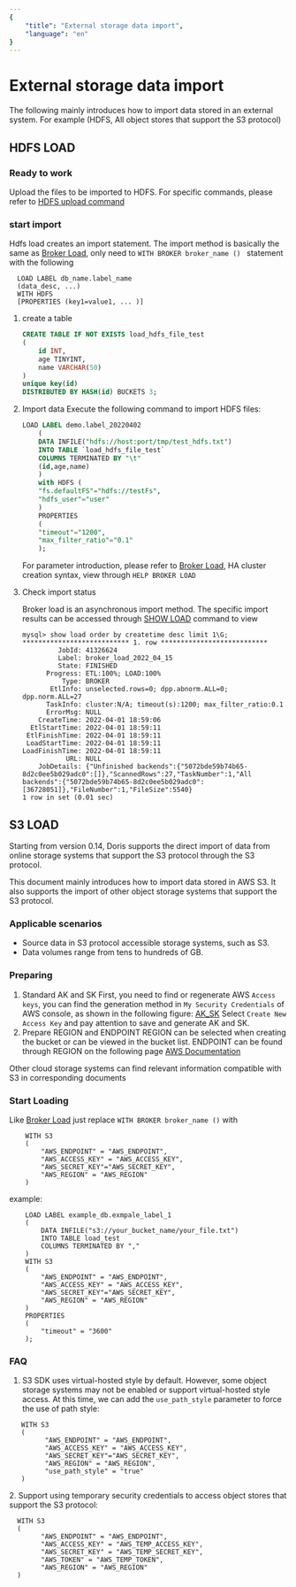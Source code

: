 ```yaml
---
{
    "title": "External storage data import",
    "language": "en"
}
---
```


<!-- 
Licensed to the Apache Software Foundation (ASF) under one
or more contributor license agreements.  See the NOTICE file
distributed with this work for additional information
regarding copyright ownership.  The ASF licenses this file
to you under the Apache License, Version 2.0 (the
"License"); you may not use this file except in compliance
with the License.  You may obtain a copy of the License at

  http://www.apache.org/licenses/LICENSE-2.0

Unless required by applicable law or agreed to in writing,
software distributed under the License is distributed on an
"AS IS" BASIS, WITHOUT WARRANTIES OR CONDITIONS OF ANY
KIND, either express or implied.  See the License for the
specific language governing permissions and limitations
under the License.
-->

# External storage data import

The following mainly introduces how to import data stored in an external system. For example (HDFS, All object stores that support the S3 protocol)
## HDFS LOAD

### Ready to work

Upload the files to be imported to HDFS. For specific commands, please refer to [HDFS upload command](https://hadoop.apache.org/docs/r3.3.2/hadoop-project-dist/hadoop-common/FileSystemShell.html#put )

### start import

Hdfs load creates an import statement. The import method is basically the same as [Broker Load](../../../data-operate/import/import-way/broker-load-manual.md), only need to `WITH BROKER broker_name () ` statement with the following

```
  LOAD LABEL db_name.label_name 
  (data_desc, ...)
  WITH HDFS
  [PROPERTIES (key1=value1, ... )]
```

1. create a table

   ```sql
   CREATE TABLE IF NOT EXISTS load_hdfs_file_test
   (
       id INT,
       age TINYINT,
       name VARCHAR(50)
   )
   unique key(id)
   DISTRIBUTED BY HASH(id) BUCKETS 3;
   ```

2. Import data Execute the following command to import HDFS files:

   ```sql
   LOAD LABEL demo.label_20220402
       (
       DATA INFILE("hdfs://host:port/tmp/test_hdfs.txt")
       INTO TABLE `load_hdfs_file_test`
       COLUMNS TERMINATED BY "\t"            
       (id,age,name)
       )
       with HDFS (
       "fs.defaultFS"="hdfs://testFs",
       "hdfs_user"="user"
       )
       PROPERTIES
       (
       "timeout"="1200",
       "max_filter_ratio"="0.1"
       );
   ```

   For parameter introduction, please refer to [Broker Load](../../../data-operate/import/import-way/broker-load-manual.md), HA cluster creation syntax, view through `HELP BROKER LOAD`

3. Check import status

   Broker load is an asynchronous import method. The specific import results can be accessed through [SHOW LOAD](../../../sql-manual/sql-reference/Show-Statements/SHOW-LOAD) command to view
   
   ```
   mysql> show load order by createtime desc limit 1\G;
   *************************** 1. row ***************************
            JobId: 41326624
            Label: broker_load_2022_04_15
            State: FINISHED
         Progress: ETL:100%; LOAD:100%
             Type: BROKER
          EtlInfo: unselected.rows=0; dpp.abnorm.ALL=0; dpp.norm.ALL=27
         TaskInfo: cluster:N/A; timeout(s):1200; max_filter_ratio:0.1
         ErrorMsg: NULL
       CreateTime: 2022-04-01 18:59:06
     EtlStartTime: 2022-04-01 18:59:11
    EtlFinishTime: 2022-04-01 18:59:11
    LoadStartTime: 2022-04-01 18:59:11
   LoadFinishTime: 2022-04-01 18:59:11
              URL: NULL
       JobDetails: {"Unfinished backends":{"5072bde59b74b65-8d2c0ee5b029adc0":[]},"ScannedRows":27,"TaskNumber":1,"All backends":{"5072bde59b74b65-8d2c0ee5b029adc0":[36728051]},"FileNumber":1,"FileSize":5540}
   1 row in set (0.01 sec)
   ```
   
   

## S3 LOAD

Starting from version 0.14, Doris supports the direct import of data from online storage systems that support the S3 protocol through the S3 protocol.

This document mainly introduces how to import data stored in AWS S3. It also supports the import of other object storage systems that support the S3 protocol.
### Applicable scenarios

* Source data in S3 protocol accessible storage systems, such as S3.
* Data volumes range from tens to hundreds of GB.

### Preparing
1. Standard AK and SK
   First, you need to find or regenerate AWS `Access keys`, you can find the generation method in `My Security Credentials` of AWS console, as shown in the following figure:
   [AK_SK](/images/aws_ak_sk.png)
   Select `Create New Access Key` and pay attention to save and generate AK and SK.
2. Prepare REGION and ENDPOINT
   REGION can be selected when creating the bucket or can be viewed in the bucket list. ENDPOINT can be found through REGION on the following page [AWS Documentation](https://docs.aws.amazon.com/general/latest/gr/s3.html#s3_region)

Other cloud storage systems can find relevant information compatible with S3 in corresponding documents

### Start Loading
Like [Broker Load](../../../data-operate/import/import-way/broker-load-manual.md)  just replace `WITH BROKER broker_name ()` with
```
    WITH S3
    (
        "AWS_ENDPOINT" = "AWS_ENDPOINT",
        "AWS_ACCESS_KEY" = "AWS_ACCESS_KEY",
        "AWS_SECRET_KEY"="AWS_SECRET_KEY",
        "AWS_REGION" = "AWS_REGION"
    )
```

example:
```
    LOAD LABEL example_db.exmpale_label_1
    (
        DATA INFILE("s3://your_bucket_name/your_file.txt")
        INTO TABLE load_test
        COLUMNS TERMINATED BY ","
    )
    WITH S3
    (
        "AWS_ENDPOINT" = "AWS_ENDPOINT",
        "AWS_ACCESS_KEY" = "AWS_ACCESS_KEY",
        "AWS_SECRET_KEY"="AWS_SECRET_KEY",
        "AWS_REGION" = "AWS_REGION"
    )
    PROPERTIES
    (
        "timeout" = "3600"
    );
```

### FAQ

1. S3 SDK uses virtual-hosted style by default. However, some object storage systems may not be enabled or support virtual-hosted style access. At this time, we can add the `use_path_style` parameter to force the use of path style:

```
   WITH S3
   (
         "AWS_ENDPOINT" = "AWS_ENDPOINT",
         "AWS_ACCESS_KEY" = "AWS_ACCESS_KEY",
         "AWS_SECRET_KEY"="AWS_SECRET_KEY",
         "AWS_REGION" = "AWS_REGION",
         "use_path_style" = "true"
   )
```

<version since="1.2"></version>
2. Support using temporary security credentials to access object stores that support the S3 protocol:

```
  WITH S3
  (
        "AWS_ENDPOINT" = "AWS_ENDPOINT",
        "AWS_ACCESS_KEY" = "AWS_TEMP_ACCESS_KEY",
        "AWS_SECRET_KEY" = "AWS_TEMP_SECRET_KEY",
        "AWS_TOKEN" = "AWS_TEMP_TOKEN",
        "AWS_REGION" = "AWS_REGION"
  )
```
